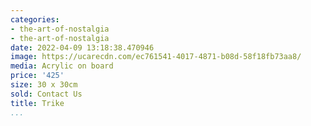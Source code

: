 ```yaml
---
categories:
- the-art-of-nostalgia
- the-art-of-nostalgia
date: 2022-04-09 13:18:38.470946
image: https://ucarecdn.com/ec761541-4017-4871-b08d-58f18fb73aa8/
media: Acrylic on board
price: '425'
size: 30 x 30cm
sold: Contact Us
title: Trike
...
```

